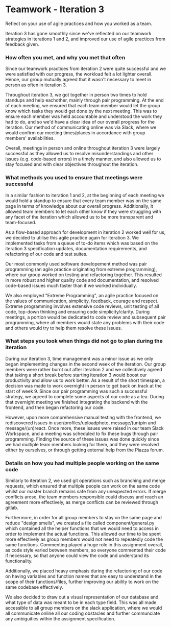 # Teamwork - Iteration 3
Reflect on your use of agile practices and how you worked as a team.

Iteration 3 has gone smoothly since we've reflected on our teamwork strategies in iterations 1 and 2, and improved our use of agile practices from feedback given.

###    How often you met, and why you met that often

Since our teamwork practices from iteration 2 were quite successful and we were satisfied with our progress, the workload felt a lot lighter overall. Hence, our group mutually agreed that it wasn't necessary to meet in person as often in iteration 3. 

Throughout iteration 3, we got together in person two times to hold standups and help eachother, mainly through pair programming. At the end of each meeting, we ensured that each team member would let the group know which tasks they would get done by the next meeting. This was to ensure each member was held accountable and understood the work they had to do, and so we'd have a clear idea of our overall progress for the iteration. Our method of communicating online was via Slack, where we would confirm our meeting times/places in accordance with group members' availabilities. 

Overall, meetings in person and online throughout iteration 3 were largely successful as they allowed us to resolve misunderstandings and other issues (e.g. code-based errors) in a timely manner, and also allowed us to stay focused and with clear objectives throughout the iteration.

###    What methods you used to ensure that meetings were successful

In a similar fashion to iteration 1 and 2, at the beginning of each meeting we would hold a standup to ensure that every team member was on the same page in terms of knowledge about our overall progress. Additionally, it allowed team members to let each other know if they were struggling with any facet of the iteration which allowed us to be more transparent and team-focused.

As a flow-based approach for development in iteration 2 worked well for us, we decided to utilise this agile practice again for iteration 3. We implemented tasks from a queue of to-do items which was based on the iteration 3 specification updates, documentation requirements, and refactoring of our code and test suites.

Our most commonly used software developement method was pair programming (an agile practice originating from extreme programming), where our group worked on testing and refactoring together. This resulted in more robust and higher quality code and documentation, and resolved code-based issues much faster than if we worked individually. 

We also employed "Extreme Programming", an agile practice focused on the values of communication, simplicity, feedback, courage and respect. Extreme programming involves extensive code reviews, unit testing of all code, top-down thinking and ensuring code simplicity/clarity. During meetings, a portion would be dedicated to code review and subsequent pair programming, where all members would state any problems with their code and others would try to help them resolve these issues.

###    What steps you took when things did not go to plan during the iteration

During our iteration 3, time management was a minor issue as we only began implementing changes in the second week of the iteration. Our group members were rather burnt out after iteration 2 and we collectively agreed that taking a short break before starting iteration 3 would boost our productivity and allow us to work better. As a result of the short timespan, a decision was made to work overnight in person to get back on track at the start of week 9. Since our pair programming was such a successful strategy, we agreed to complete some aspects of our code as a tea. During that overnight meeting we finished integrating the backend with the frontend, and then began refactoring our code.

However, upon more comprehensive manual testing with the frontend, we rediscovered issues in user/profiles/uploadphoto, message/(un)pin and message/(un)react. Once more, these issues were raised in our team Slack Workspace, and a meeting was scheduled to fix these bugs through pair programming. Finding the source of these issues was done quickly since we had multiple team members looking for them, and they were resolved either by ourselves, or through getting external help from the Piazza forum.

###    Details on how you had multiple people working on the same code

Similarly to iteration 2, we used git operations such as branching and merge requests, which ensured that multiple people can work on the same code whilst our master branch remains safe from any unexpected errors. If merge conflicts arose, the team members responsible could discuss and reach an agreement more effectively, as merge conflicts can be reviewed through gitlab. 

Furthermore, in order for all group members to stay on the same page and reduce "design smells", we created a file called component/general.py which contained all the helper functions that we would need to access in order to implement the actual functions. This allowed our time to be spent more effectively as group members would not need to repeatedly code the same functions. Commenting played a huge role in this assignment overall, as code style varied between members, so everyone commented their code if necessary, so that anyone could view the code and understand its functionality. 

Additionally, we placed heavy emphasis during the refactoring of our code on having variables and function names that are easy to understand in the scope of their functions/files, further improving our ability to work on the same codebase effectively.

We also decided to draw out a visual representation of our database and what type of data was meant to be in each type field. This was all made accessible to all group members on the slack application, where we would all communicate online all our coding obstacles and further communciate any ambiguities within the assignment specification.

